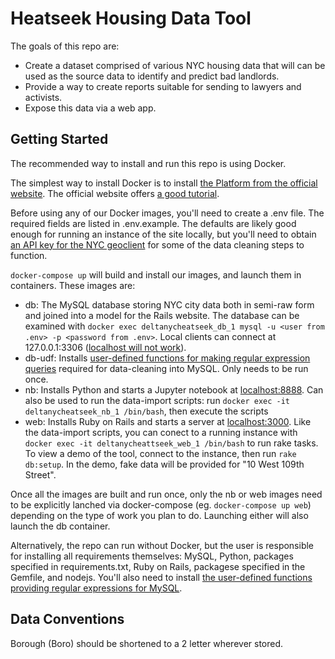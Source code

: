 # Heatseek Housing Data Tool

The goals of this repo are:

* Create a dataset comprised of various NYC housing data that will can be used
as the source data to identify and predict bad landlords.
* Provide a way to create reports suitable for sending to lawyers and activists.
* Expose this data via a web app.

## Getting Started

The recommended way to install and run this repo is using Docker.

The simplest way to install Docker is to install [the Platform from the official website](https://www.docker.com/products/docker). The official website offers [a good tutorial](https://docs.docker.com/engine/getstarted/).

Before using any of our Docker images, you'll need to create a .env file. The required fields are listed in .env.example. The defaults are likely good enough for running an instance of the site locally, but you'll need to obtain [an API key for the NYC geoclient](https://developer.cityofnewyork.us/api/geoclient-api) for some of the data cleaning steps to function.

`docker-compose up` will build and install our images, and launch them in containers.  These images are:

* db: The MySQL database storing NYC city data both in semi-raw form and joined into a model for the Rails website. The database can be examined with `docker exec deltanycheatseek_db_1 mysql -u <user from .env> -p <password from .env>`. Local clients can connect at 127.0.0.1:3306 ([localhost will not work](http://stackoverflow.com/a/32361238/103315)).
* db-udf: Installs [user-defined functions for making regular expression queries](https://github.com/mysqludf/lib_mysqludf_preg) required for data-cleaning into MySQL. Only needs to be run once.
* nb: Installs Python and starts a Jupyter notebook at [localhost:8888](http://localhost:8888). Can also be used to run the data-import scripts: run `docker exec -it deltanycheatseek_nb_1 /bin/bash`, then execute the scripts
* web: Installs Ruby on Rails and starts a server at [localhost:3000](http://localhost:3000). Like the data-import scripts, you can conect to a running instance with `docker exec -it deltanycheattseek_web_1 /bin/bash` to run rake tasks. To view a demo of the tool, connect to the instance, then run `rake db:setup`. In the demo, fake data will be provided for "10 West 109th Street".

Once all the images are built and run once, only the nb or web images need to be explicitly lanched via docker-compose (eg. `docker-compose up web`) depending on the type of work you plan to do. Launching either will also launch the db container.

Alternatively, the repo can run without Docker, but the user is responsible for installing all requirements themselves: MySQL, Python, packages specified in requirements.txt, Ruby on Rails, packagese specified in the Gemfile, and nodejs. You'll also need to install [the user-defined functions providing regular expressions for MySQL](https://github.com/mysqludf/lib_mysqludf_preg/blob/testing/INSTALL).

## Data Conventions

Borough (Boro) should be shortened to a 2 letter wherever stored.
